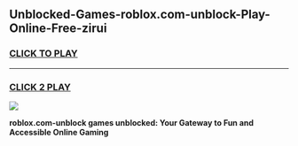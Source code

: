 
## Unblocked-Games-roblox.com-unblock-Play-Online-Free-zirui
<h3>
<a href="https://premium76.site?title=roblox.com-unblock&ref=26A">CLICK TO PLAY</a></h3>
<hr>

<h3>
<a href="https://premium76.site?title=roblox.com-unblock&ref=26A">CLICK 2 PLAY</a>
  
</h3>

<a href="https://premium76.site?title=roblox.com-unblock&ref=26A"><img src="https://clearcache.store/games.png"></a>


**roblox.com-unblock games unblocked: Your Gateway to Fun and Accessible Online Gaming**
